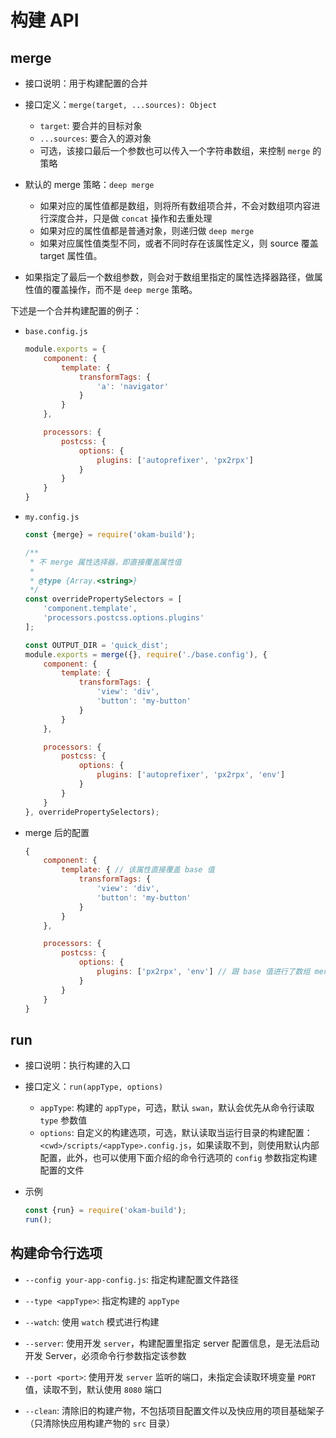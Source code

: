 # 构建 API

## merge

* 接口说明：用于构建配置的合并

* 接口定义：`merge(target, ...sources): Object`
    * `target`: 要合并的目标对象
    * `...sources`: 要合入的源对象
    * 可选，该接口最后一个参数也可以传入一个字符串数组，来控制 `merge` 的策略

* 默认的 merge 策略：`deep merge`
    * 如果对应的属性值都是数组，则将所有数组项合并，不会对数组项内容进行深度合并，只是做 `concat` 操作和去重处理
    * 如果对应的属性值都是普通对象，则递归做 `deep merge`
    * 如果对应属性值类型不同，或者不同时存在该属性定义，则 source 覆盖 target 属性值。

* 如果指定了最后一个数组参数，则会对于数组里指定的属性选择器路径，做属性值的覆盖操作，而不是 `deep merge` 策略。

下述是一个合并构建配置的例子：

* `base.config.js`

    ```javascript
    module.exports = {
        component: {
            template: {
                transformTags: {
                    'a': 'navigator'
                }
            }
        },

        processors: {
            postcss: {
                options: {
                    plugins: ['autoprefixer', 'px2rpx']
                }
            }
        }
    }
    ```

* `my.config.js`

    ```javascript
    const {merge} = require('okam-build');

    /**
     * 不 merge 属性选择器，即直接覆盖属性值
     *
     * @type {Array.<string>}
     */
    const overridePropertySelectors = [
        'component.template',
        'processors.postcss.options.plugins'
    ];

    const OUTPUT_DIR = 'quick_dist';
    module.exports = merge({}, require('./base.config'), {
        component: {
            template: {
                transformTags: {
                    'view': 'div',
                    'button': 'my-button'
                }
            }
        },

        processors: {
            postcss: {
                options: {
                    plugins: ['autoprefixer', 'px2rpx', 'env']
                }
            }
        }
    }, overridePropertySelectors);
    ```

* merge 后的配置

    ```javascript
    {
        component: {
            template: { // 该属性直接覆盖 base 值
                transformTags: {
                    'view': 'div',
                    'button': 'my-button'
                }
            }
        },

        processors: {
            postcss: {
                options: {
                    plugins: ['px2rpx', 'env'] // 跟 base 值进行了数组 merge
                }
            }
        }
    }
    ```

## run

* 接口说明：执行构建的入口

* 接口定义：`run(appType, options)`
    * `appType`: 构建的 `appType`，可选，默认 `swan`，默认会优先从命令行读取 `type` 参数值
    * `options`: 自定义的构建选项，可选，默认读取当运行目录的构建配置：`<cwd>/scripts/<appType>.config.js`，如果读取不到，则使用默认内部配置，此外，也可以使用下面介绍的命令行选项的 `config` 参数指定构建配置的文件

* 示例

    ```javascript
    const {run} = require('okam-build');
    run();
    ```

## 构建命令行选项

* `--config your-app-config.js`: 指定构建配置文件路径

* `--type <appType>`: 指定构建的 `appType`

* `--watch`: 使用 `watch` 模式进行构建

* `--server`: 使用开发 `server`，构建配置里指定 server 配置信息，是无法启动开发 Server，必须命令行参数指定该参数

* `--port <port>`: 使用开发 `server` 监听的端口，未指定会读取环境变量 `PORT` 值，读取不到，默认使用 `8080` 端口

* `--clean`: 清除旧的构建产物，不包括项目配置文件以及快应用的项目基础架子（只清除快应用构建产物的 `src` 目录）
